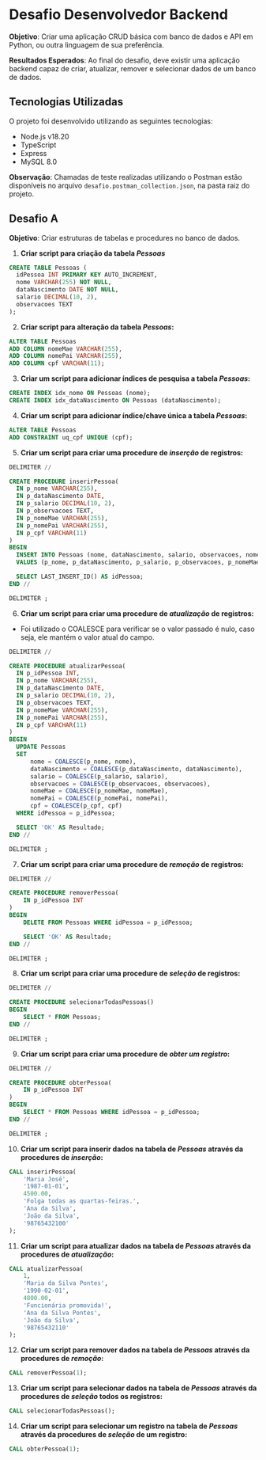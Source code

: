 # Desafio Desenvolvedor Backend

**Objetivo**: Criar uma aplicação CRUD básica com banco de dados e API em Python, ou outra linguagem de sua preferência.

**Resultados Esperados**: Ao final do desafio, deve existir uma aplicação backend capaz de criar, atualizar, remover e selecionar dados de um banco de dados.

## Tecnologias Utilizadas

O projeto foi desenvolvido utilizando as seguintes tecnologias:

-   Node.js v18.20
-   TypeScript
-   Express
-   MySQL 8.0

**Observação**: Chamadas de teste realizadas utilizando o Postman estão disponíveis no arquivo `desafio.postman_collection.json`, na pasta raiz do projeto.

## Desafio A

**Objetivo**: Criar estruturas de tabelas e procedures no banco de dados.

1. **Criar script para criação da tabela _Pessoas_**

```sql
CREATE TABLE Pessoas (
  idPessoa INT PRIMARY KEY AUTO_INCREMENT,
  nome VARCHAR(255) NOT NULL,
  dataNascimento DATE NOT NULL,
  salario DECIMAL(10, 2),
  observacoes TEXT
);

```

2. **Criar script para alteração da tabela _Pessoas_:**

```sql
ALTER TABLE Pessoas
ADD COLUMN nomeMae VARCHAR(255),
ADD COLUMN nomePai VARCHAR(255),
ADD COLUMN cpf VARCHAR(11);
```

3. **Criar um script para adicionar índices de pesquisa a tabela _Pessoas_:**

```sql
CREATE INDEX idx_nome ON Pessoas (nome);
CREATE INDEX idx_dataNascimento ON Pessoas (dataNascimento);
```

4. **Criar um script para adicionar índice/chave única a tabela _Pessoas_:**

```sql
ALTER TABLE Pessoas
ADD CONSTRAINT uq_cpf UNIQUE (cpf);
```

5. **Criar um script para criar uma procedure de _inserção_ de registros:**

```sql
DELIMITER //

CREATE PROCEDURE inserirPessoa(
  IN p_nome VARCHAR(255),
  IN p_dataNascimento DATE,
  IN p_salario DECIMAL(10, 2),
  IN p_observacoes TEXT,
  IN p_nomeMae VARCHAR(255),
  IN p_nomePai VARCHAR(255),
  IN p_cpf VARCHAR(11)
)
BEGIN
  INSERT INTO Pessoas (nome, dataNascimento, salario, observacoes, nomeMae, nomePai, cpf)
  VALUES (p_nome, p_dataNascimento, p_salario, p_observacoes, p_nomeMae, p_nomePai, p_cpf);

  SELECT LAST_INSERT_ID() AS idPessoa;
END //

DELIMITER ;
```

6. **Criar um script para criar uma procedure de _atualização_ de registros:**

-   Foi utilizado o COALESCE para verificar se o valor passado é nulo, caso seja, ele mantém o valor atual do campo.

```sql
DELIMITER //

CREATE PROCEDURE atualizarPessoa(
  IN p_idPessoa INT,
  IN p_nome VARCHAR(255),
  IN p_dataNascimento DATE,
  IN p_salario DECIMAL(10, 2),
  IN p_observacoes TEXT,
  IN p_nomeMae VARCHAR(255),
  IN p_nomePai VARCHAR(255),
  IN p_cpf VARCHAR(11)
)
BEGIN
  UPDATE Pessoas
  SET
      nome = COALESCE(p_nome, nome),
      dataNascimento = COALESCE(p_dataNascimento, dataNascimento),
      salario = COALESCE(p_salario, salario),
      observacoes = COALESCE(p_observacoes, observacoes),
      nomeMae = COALESCE(p_nomeMae, nomeMae),
      nomePai = COALESCE(p_nomePai, nomePai),
      cpf = COALESCE(p_cpf, cpf)
  WHERE idPessoa = p_idPessoa;

  SELECT 'OK' AS Resultado;
END //

DELIMITER ;

```

7. **Criar um script para criar uma procedure de _remoção_ de registros:**

```sql
DELIMITER //

CREATE PROCEDURE removerPessoa(
    IN p_idPessoa INT
)
BEGIN
    DELETE FROM Pessoas WHERE idPessoa = p_idPessoa;

    SELECT 'OK' AS Resultado;
END //

DELIMITER ;
```

8. **Criar um script para criar uma procedure de _seleção_ de registros:**

```sql
DELIMITER //

CREATE PROCEDURE selecionarTodasPessoas()
BEGIN
    SELECT * FROM Pessoas;
END //

DELIMITER ;
```

9. **Criar um script para criar uma procedure de _obter um registro_:**

```sql
DELIMITER //

CREATE PROCEDURE obterPessoa(
    IN p_idPessoa INT
)
BEGIN
    SELECT * FROM Pessoas WHERE idPessoa = p_idPessoa;
END //

DELIMITER ;
```

10. **Criar um script para inserir dados na tabela de _Pessoas_ através da procedures de _inserção_:**

```sql
CALL inserirPessoa(
    'Maria José',
    '1987-01-01',
    4500.00,
    'Folga todas as quartas-feiras.',
    'Ana da Silva',
    'João da Silva',
    '98765432100'
);
```

11. **Criar um script para atualizar dados na tabela de _Pessoas_ através da procedures de _atualização_:**

```sql
CALL atualizarPessoa(
    1,
    'Maria da Silva Pontes',
    '1990-02-01',
    4800.00,
    'Funcionária promovida!',
    'Ana da Silva Pontes',
    'João da Silva',
    '98765432110'
);
```

12. **Criar um script para remover dados na tabela de _Pessoas_ através da procedures de _remoção_:**

```sql
CALL removerPessoa(1);
```

13. **Criar um script para selecionar dados na tabela de _Pessoas_ através da procedures de _seleção_ todos os registros:**

```sql
CALL selecionarTodasPessoas();
```

14. **Criar um script para selecionar um registro na tabela de _Pessoas_ através da procedures de _seleção_ de um registro:**

```sql
CALL obterPessoa(1);
```
